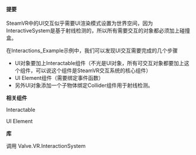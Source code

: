 #### 提要

SteamVR中的UI交互似乎需要UI渲染模式设置为世界空间，因为InteractiveSystem是基于射线检测的，所以所有需要交互的对象都必须加上碰撞盒。

在Interactions_Example示例中，我们可以发现UI交互需要完成的几个步骤

- UI对象要加上Interactable组件（不光是UI对象，所有可交互对象都要加上这个组件，可以说这个组件是SteamVR交互系统的核心组件）
- UI Element组件（需要绑定事件函数）
- 另外UI对象添加一个子物体绑定Collider组件用于射线检测。

**相关组件**

Interactable

UI Element

**库**

调用 Valve.VR.InteractionSystem